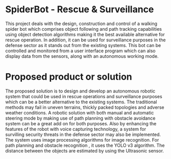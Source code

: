 # SpiderBot - Rescue & Surveillance
This project deals with the design, construction and control of a walking spider bot which comprises object following and path tracking capabilities using object detection algorithms making it the best available alternative for rescue operation. In addition, it can be used for surveillance purposes in the defense sector as it stands out from the existing systems.
This bot can be controlled and monitored from a user interface program which can also display data from the sensors, along with an autonomous working mode.


# Proposed product or solution
The proposed solution is to design and develop an autonomous robotic system that could be used in rescue operations and surveillance purposes which can be a better alternative to the existing systems. The traditional methods may fail in uneven terrains, thickly packed topologies and adverse weather conditions. A robotic solution with both manual and automatic steering mode by making use of path planning with obstacle avoidance system can be a great add on for both purposes. Also by enhancing the features of the robot with voice capturing technology, a system for survilling security threats in the defense sector may also be implemented. The system uses image processing algorithms for image recognition. For path planning and obstacle recognition , it uses the YOLO v3 algorithm. The distance between the objects are estimated by using the Ultrasonic sensor.
